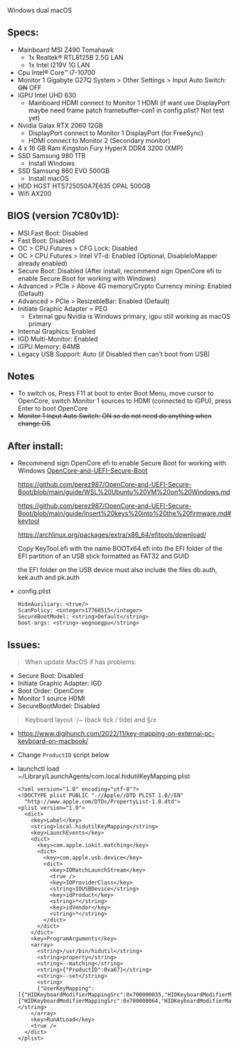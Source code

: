 Windows dual macOS

## Specs:
- Mainboard MSI Z490 Tomahawk
  + 1x Realtek® RTL8125B 2.5G LAN
  + 1x Intel I219V 1G LAN
- Cpu Intel® Core™ i7-10700
- Monitor 1 Gigabyte G27Q System > Other Settings > Input Auto Switch: ~~ON~~ OFF
- IGPU Intel UHD 630
  + Mainboard HDMI connect to Monitor 1 HDMI (if want use DisplayPort maybe need frame patch framebuffer-con1 in config.plist? Not test yet)
- Nvidia Galax RTX 2060 12GB
  + DisplayPort connect to Monitor 1 DisplayPort (for FreeSync)
  + HDMI connect to Monitor 2 (Secondary monitor)
- 4 x 16 GB Ram Kingston Fury HyperX DDR4 3200 (XMP)
- SSD Samsung 980 1TB
  + Install Windows
- SSD Samsung 860 EVO 500GB
  + Install macOS
- HDD HGST HTS725050A7E635  OPAL 500GB
- Wifi AX200

## BIOS (version 7C80v1D):
- MSI Fast Boot: Disabled
- Fast Boot: Disabled
- OC > CPU Futures > CFG Lock: Disabled
- OC > CPU Futures > Intel VT-d: Enabled (Optional, DisableIoMapper already enabled)
- Secure Boot: Disabled (After install, recommend sign OpenCore efi to enable Secure Boot for working with Windows)
- Advanced > PCIe > Above 4G memory/Crypto Currency mining: Enabled (Default)
- Advanced > PCIe > ResizebleBar: Enabled (Default)
- Initiate Graphic Adapter = PEG
  + External gpu Nvidia is Windows primary, igpu still working as macOS primary
- Internal Graphics: Enabled
- IGD Multi-Monitor: Enabled
- iGPU Memory: 64MB
- Legacy USB Support: Auto (if Disabled then can't boot from USB)

## Notes
- To switch os, Press F11 at boot to enter Boot Menu, move cursor to OpenCore, switch Monitor 1 sources to HDMI (connected to iGPU), press Enter to boot OpenCore
- ~~Monitor 1 Input Auto Switch: ON so do not need do anything when change OS~~

## After install:
- Recommend sign OpenCore efi to enable Secure Boot for working with Windows [OpenCore-and-UEFI-Secure-Boot](https://github.com/perez987/OpenCore-and-UEFI-Secure-Boot)

  https://github.com/perez987/OpenCore-and-UEFI-Secure-Boot/blob/main/guide/WSL%20Ubuntu%20VM%20on%20Windows.md

  https://github.com/perez987/OpenCore-and-UEFI-Secure-Boot/blob/main/guide/Insert%20keys%20into%20the%20firmware.md#keytool

  https://archlinux.org/packages/extra/x86_64/efitools/download/

  Copy KeyTool.efi with the name BOOTx64.efi into the EFI folder of the EFI partition of an USB stick formatted as FAT32 and GUID

  the EFI folder on the USB device must also include the files db.auth, kek.auth and pk.auth
- config.plist
  ```
  HideAuxiliary: <true/>
  ScanPolicy: <integer>17760515</integer>
  SecureBootModel: <string>Default</string>
  boot-args: <string>-wegnoegpu</string>
  ```

## Issues:
> When update MacOS if has problems:
- Secure Boot: Disabled
- Initiate Graphic Adapter: IGD
- Boot Order: OpenCore
- Monitor 1 source HDMI
- SecureBootModel: <string>Disabled</string>

> Keyboard layout `/~ (back tick / tide) and §/±
- https://www.digihunch.com/2022/11/key-mapping-on-external-pc-keyboard-on-macbook/
- Change `ProductID` script below
- launchctl load ~/Library/LaunchAgents/com.local.hidutilKeyMapping.plist

  ```
  <?xml version="1.0" encoding="utf-8"?>
  <!DOCTYPE plist PUBLIC "-//Apple//DTD PLIST 1.0//EN"
    "http://www.apple.com/DTDs/PropertyList-1.0.dtd">
  <plist version="1.0">
    <dict>
      <key>Label</key>
      <string>local.hidutilKeyMapping</string>
      <key>LaunchEvents</key>
      <dict>
        <key>com.apple.iokit.matching</key>
        <dict>
          <key>com.apple.usb.device</key>
          <dict>
            <key>IOMatchLaunchStream</key>
            <true />
            <key>IOProviderClass</key>
            <string>IOUSBDevice</string>
            <key>idProduct</key>
            <string>*</string>
            <key>idVendor</key>
            <string>*</string>
          </dict>
        </dict>
      </dict>
      <key>ProgramArguments</key>
      <array>
        <string>/usr/bin/hidutil</string>
        <string>property</string>
        <string>--matching</string>
        <string>{"ProductID":0xa67}</string>
        <string>--set</string>
        <string>
        {"UserKeyMapping":[{"HIDKeyboardModifierMappingSrc":0x700000035,"HIDKeyboardModifierMappingDst":0x700000064},{"HIDKeyboardModifierMappingSrc":0x700000064,"HIDKeyboardModifierMappingDst":0x700000035}]}</string>
      </array>
      <key>RunAtLoad</key>
      <true />
    </dict>
  </plist>
  ```